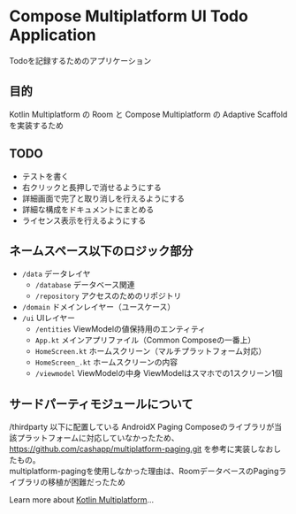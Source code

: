# Compose Multiplatform UI Todo Application
Todoを記録するためのアプリケーション

## 目的
Kotlin Multiplatform の Room と Compose Multiplatform の Adaptive Scaffold を実装するため

## TODO
- テストを書く
- 右クリックと長押しで消せるようにする
- 詳細画面で完了と取り消しを行えるようにする
- 詳細な構成をドキュメントにまとめる
- ライセンス表示を行えるようにする

## ネームスペース以下のロジック部分
* `/data` データレイヤ
  - `/database` データベース関連
  - `/repository` アクセスのためのリポジトリ
* `/domain` ドメインレイヤー（ユースケース）
* `/ui` UIレイヤー
  - `/entities` ViewModelの値保持用のエンティティ
  - `App.kt` メインアプリファイル（Common Composeの一番上）
  - `HomeScreen.kt` ホームスクリーン（マルチプラットフォーム対応）
  - `HomeScreen_.kt` ホームスクリーンの内容
  - `/viewmodel` ViewModelの中身 ViewModelはスマホでの1スクリーン1個

## サードパーティモジュールについて
/thirdparty 以下に配置している
AndroidX Paging Composeのライブラリが当該プラットフォームに対応していなかったため、https://github.com/cashapp/multiplatform-paging.git を参考に実装しなおしたもの。  
multiplatform-pagingを使用しなかった理由は、RoomデータベースのPagingライブラリの移植が困難だったため

Learn more about [Kotlin Multiplatform](https://www.jetbrains.com/help/kotlin-multiplatform-dev/get-started.html)…